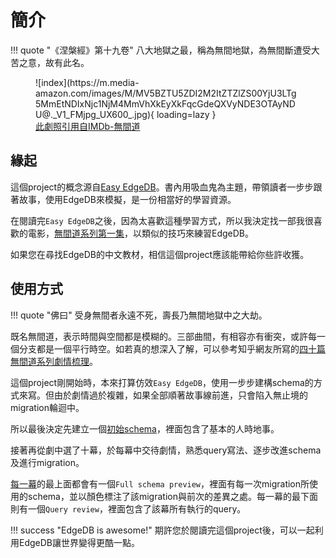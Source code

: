 # 簡介
!!! quote "《涅槃經》第十九卷"
    八大地獄之最，稱為無間地獄，為無間斷遭受大苦之意，故有此名。

<figure markdown>
![index](https://m.media-amazon.com/images/M/MV5BZTU5ZDI2M2ItZTZlZS00YjU3LTg5MmEtNDIxNjc1NjM4MmVhXkEyXkFqcGdeQXVyNDE3OTAyNDU@._V1_FMjpg_UX600_.jpg){ loading=lazy }
  <figcaption><a href="https://www.imdb.com/title/tt0338564/mediaindex">此劇照引用自IMDb-無間道</a></figcaption>
</figure>

## 緣起
這個project的概念源自[Easy EdgeDB](https://www.edgedb.com/easy-edgedb)。書內用吸血鬼為主題，帶領讀者一步步跟著故事，使用EdgeDB來模擬，是一份相當好的學習資源。

在閱讀完`Easy EdgeDB`之後，因為太喜歡這種學習方式，所以我決定找一部我很喜歡的電影，[無間道系列第一集](https://zh.wikipedia.org/zh-tw/%E7%84%A1%E9%96%93%E9%81%93)，以類似的技巧來練習EdgeDB。

如果您在尋找EdgeDB的中文教材，相信這個project應該能帶給你些許收獲。

## 使用方式
!!! quote "佛曰"
    受身無間者永遠不死，壽長乃無間地獄中之大劫。

既名無間道，表示時間與空間都是模糊的。三部曲間，有相容亦有衝突，或許每一個分支都是一個平行時空。如若真的想深入了解，可以參考知乎網友所寫的[四十篇無間道系列劇情梳理](https://www.zhihu.com/column/c_183275144)。

這個project剛開始時，本來打算仿效`Easy EdgeDB`，使用一步步建構schema的方式來寫。但由於劇情過於複雜，如果全部順著故事線前進，只會陷入無止境的migration輪迴中。

所以最後決定先建立一個[初始schema](initial_schema/person/person.md)，裡面包含了基本的人時地事。

接著再從劇中選了十幕，於每幕中交待劇情，熟悉query寫法、逐步改進schema及進行migration。

[每一幕](scenes/scene01/scene01.md)的最上面都會有一個`Full schema preview`，裡面有每一次migration所使用的schema，並以顏色標注了該migration與前次的差異之處。每一幕的最下面則有一個`Query review`，裡面包含了該幕所有執行的query。

!!! success "EdgeDB is awesome!"
    期許您於閱讀完這個project後，可以一起利用EdgeDB讓世界變得更酷一點。




